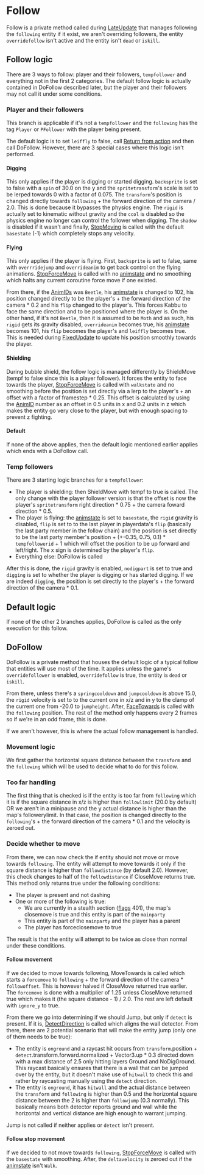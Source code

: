 # Follow

Follow is a private method called during [LateUpdate](../Update%20process/Unity%20events/LateUpdate.md) that manages following the `following` entity if it exist, we aren't overriding followers, the entity `overridefollow` isn't active and the entity isn't `dead` or `iskill`.

## Follow logic

There are 3 ways to follow: player and their followers, `tempfollower` and everything not in the first 2 categories. The default follow logic is actually contained in DoFollow described later, but the player and their followers may not call it under some conditions.

### Player and their followers

This branch is applicable if it's not a `tempfollower` and the `following` has the tag `Player` or `PFollower` with the player being present.

The default logic is to set `leiffly` to false, call [ Return from action](../EntityControl%20Methods.md#return-from-action) and then call DoFollow. However, there are 3 special cases where this logic isn't performed.

#### Digging

This only applies if the player is digging or started digging. `backsprite` is set to false with a `spin` of 30.0 on the y and the `spritetransform`'s scale is set to be lerped towards 0 with a factor of 0.075. The `transform`'s position is changed directly towards `following` + the forward direction of the camera / 2.0. This is done because it bypasses the physics engine. The `rigid` is actually set to kinematic without gravity and the `ccol` is disabled so the physics engine no longer can control the follower when digging. The `shadow` is disabled if it wasn't and finally, [StopMoving](../EntityControl%20Methods.md#stopmoving) is called with the default `basestate` (-1) which completely stops any velocity.

#### Flying

This only applies if the player is flying. First, `backsprite` is set to false, same with `overrridejump` and `overrideanim` to get back control on the flying animations. [StopForceMove](../EntityControl%20Methods.md#stopforcemove) is called with no [animstate](../Animations/animstate.md) and no smoothing which halts any current coroutine force move if one existed.

From there, if the [AnimIDs](../../../Enums%20and%20IDs/AnimIDs.md) was `Beetle`, his [animstate](../Animations/animstate.md) is changed to 102, his position changed directly to be the player's + the forward direction of the camera * 0.2 and his `flip` changed to the player's. This forces Kabbu to face the same direction and to be positioned where the player is. On the other hand, if it's not `Beetle`, then it is assumed to be `Moth` and as such, his `rigid` gets its gravity disabled, `overrideanim` becomes true, his [animstate](../Animations/animstate.md) becomes 101, his `flip` becomes the player's and `leiffly` becomes true. This is needed during [FixedUpdate](../Update%20process/Unity%20events/FixedUpdate.md) to update his position smoothly towards the player.

#### Shielding

During bubble shield, the follow logic is managed differently by ShieldMove (tempf to false since this is a player follower). It forces the entity to face towards the player, [StopForceMove](../EntityControl%20Methods.md#stopforcemove) is called with `walkstate` and no smoothing before the position is set directly via a lerp to the player's + an offset with a factor of framestep * 0.25. This offset is calculated by using the [AnimID](../../../Enums%20and%20IDs/AnimIDs.md) number as an offset in 0.5 units in x and 0.2 units in z which makes the entity go very close to the player, but with enough spacing to prevent z fighting.

#### Default

If none of the above applies, then the default logic mentioned earlier applies which ends with a DoFollow call.

### Temp followers

There are 3 starting logic branches for a `tempfollower`:

* The player is shielding: then ShieldMove with tempf to true is called. The only change with the player follower version is that the offset is now the player's `spritetransform` right direction * 0.75 + the camera foward direction * 0.5.
* The player is flying: the [animstate](../Animations/animstate.md) is set to `basestate`, the `rigid` gravity is disabled, `flip` is set to to the last player in playerdata's `flip` (basically the last party member in the follow chain) and the position is set directly to be the last party member's position + (+-0.35, 0.75, 0.1) * `tempfollowerid` + 1 which will offset the position to be up forward and left/right. The x sign is determined by the player's `flip`.
* Everything else: DoFollow is called

After this is done, the `rigid` gravity is enabled, `nodigpart` is set to true and `digging` is set to whether the player is digging or has started digging. If we are indeed `digging`, the position is set directly to the player's + the forward direction of the camera * 0.1.

## Default logic

If none of the other 2 branches applies, DoFollow is called as the only execution for this follow.

## DoFollow

DoFollow is a private method that houses the default logic of a typical follow that entities will use most of the time. It applies unless the game's `overridefollower` is enabled, `overridefollow` is true, the entity is `dead` or `iskill`.

From there, unless there's a `springcooldown` and `jumpcooldown` is above 15.0, the `rigid` velocity is set to to the current one in x/z and in y to the clamp of the current one from -20.0 to `jumpheight`. After, [FaceTowards](../EntityControl%20Methods.md#facetowards) is called with the `following` position. The rest of the method only happens every 2 frames so if we're in an odd frame, this is done.

If we aren't however, this is where the actual follow management is handled. 

### Movement logic

We first gather the horizontal square distance between the `transform` and the `following` which will be used to decide what to do for this follow. 

### Too far handling

The first thing that is checked is if the entity is too far from `following` which it is if the square distance in x/z is higher than `followlimit` (20.0 by default) OR we aren't in a minipause and the y actual distance is higher than the map's followerylimit. In that case, the position is changed directly to the `following`'s + the forward direction of the camera * 0.1 and the velocity is zeroed out.

### Decide whether to move

From there, we can now check the if entity should not move or move towards `following`. The entity will attempt to move towards it only if the square distance is higher than `followdistance` (by default 2.0). However, this check changes to half of the `followdistance` if CloseMove returns true. This method only returns true under the following conditions:

* The player is present and not dashing
* One or more of the following is true:
  * We are currently in a stealth section ([flags](../../../Flags%20arrays/flags.md) 401), the map's closemove is true and this entity is part of the `mainparty`
  * This entity is part of the `mainparty` and the player has a parent
  * The player has forceclosemove to true

The result is that the entity will attempt to be twice as close than normal under these conditions.

#### Follow movement

If we decided to move towards following, MoveTowards is called which starts a `forcemove` to `following` + the forward direction of the camera * `followoffset`. This is however halved if CloseMove returned true earlier. The `forcemove` is done with a multiplier of 1.25 unless CloseMove returned true which makes it (the square distance - 1) / 2.0. The rest are left default with `ignore_y` to true.

From there we go into determining if we should Jump, but only if `detect` is present. If it is, [DetectDirection](../EntityControl%20Methods.md#detectdirection) is called which aligns the wall detector. From there, there are 2 potential scenario that will make the entity jump (only one of them needs to be true):

* The entity is `onground` and a raycast hit occurs from `transform`.position + `detect`.transform.forward.normalized + Vector3.up * 0.3 directed down with a max distance of 2.5 only hitting layers Ground and NoDigGround. This raycast basically ensures that there is a wall that can be jumped over by the entity, but it doesn't make use of `hitwall` to check this and rather by raycasting manually using the `detect` direction.
* The entity is `onground`, it has `hitwall` and the actual distance between the `transform` and `following` is higher than 0.5 and the horizontal square distance between the 2 is higher than `followjump` (0.3 normally). This basically means both detector reports ground and wall while the horizontal and vertical distance are high enough to warrant jumping.

Jump is not called if neither applies or `detect` isn't present.

#### Follow stop movement

If we decided to not move towards `following`, [StopForceMove](../EntityControl%20Methods.md#stopforcemove) is called with the `basestate` with smoothing. After, the `deltavelocity` is zeroed out if the [animstate](../Animations/animstate.md) isn't `Walk`.
